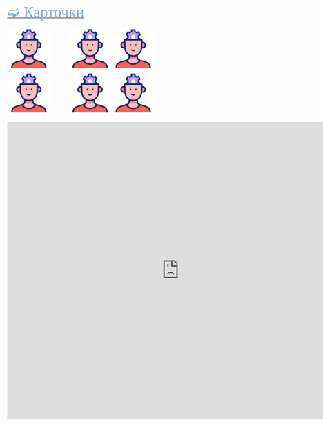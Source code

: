 
[<span style="color: #81AAD1; font-family: Corbel Light;font-size: 250%">➫ Карточки</span>](1_Allergy-1.md)<br/>

<img src="./critical-thinking.gif" alt="drawing" width="100"/>&emsp;&emsp;&emsp;<img src="./critical-thinking.gif" alt="drawing" width="100"/><img src="./critical-thinking.gif" alt="drawing" width="100"/><br/>
<img src="./critical-thinking.gif" alt="drawing" width="100"/>&emsp;&emsp;&emsp;<img src="./critical-thinking.gif" alt="drawing" width="100"/><img src="./critical-thinking.gif" alt="drawing" width="100"/><br/>




<iframe allow="fullscreen; autoplay;" allowfullscreen width="795" height="690" frameborder="0" src="https://www.educaplay.com/game/20652877-learning_resource.html"></iframe>
